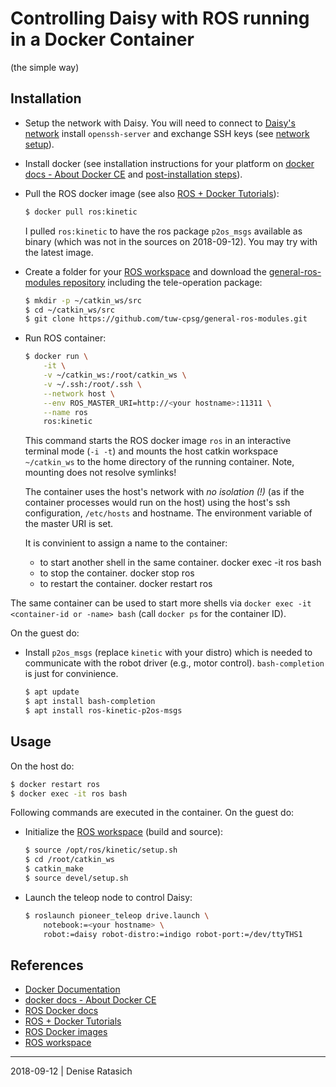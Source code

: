 # Controlling Daisy with ROS running in a Docker Container
(the simple way)

## Installation

* Setup the network with Daisy. You will need to connect to [Daisy's network]
  install `openssh-server` and exchange SSH keys (see [network setup]).

* Install docker (see installation instructions for your platform on [docker
  docs - About Docker CE] and [post-installation
  steps](https://docs.docker.com/install/linux/linux-postinstall/)).

* Pull the ROS docker image (see also [ROS + Docker Tutorials]):
  ```bash
  $ docker pull ros:kinetic
  ```
  I pulled `ros:kinetic` to have the ros package `p2os_msgs` available as
  binary (which was not in the sources on 2018-09-12). You may try with the
  latest image.

* Create a folder for your [ROS workspace] and download the [general-ros-modules
  repository] including the tele-operation package:
  ```bash
  $ mkdir -p ~/catkin_ws/src
  $ cd ~/catkin_ws/src
  $ git clone https://github.com/tuw-cpsg/general-ros-modules.git
  ```

* Run ROS container:
  ```bash
  $ docker run \
      -it \
      -v ~/catkin_ws:/root/catkin_ws \
      -v ~/.ssh:/root/.ssh \
      --network host \
      --env ROS_MASTER_URI=http://<your hostname>:11311 \
      --name ros
      ros:kinetic
  ```

  This command starts the ROS docker image `ros` in an interactive terminal
  mode (`-i -t`) and mounts the host catkin workspace `~/catkin_ws` to the home
  directory of the running container. Note, mounting does not resolve symlinks!

  The container uses the host's network with *no isolation (!)* (as if the
  container processes would run on the host) using the host's ssh
  configuration, `/etc/hosts` and hostname. The environment variable of the
  master URI is set.

  It is convinient to assign a name to the container:
  * to start another shell in the same container.
      docker exec -it ros bash
  * to stop the container.
      docker stop ros
  * to restart the container.
      docker restart ros

The same container can be used to start more shells via `docker exec -it
<container-id or -name> bash` (call `docker ps` for the container ID).

On the guest do:

* Install `p2os_msgs` (replace `kinetic` with your distro) which is needed to
  communicate with the robot driver (e.g., motor control). `bash-completion`
  is just for convinience.
  ```bash
  $ apt update
  $ apt install bash-completion
  $ apt install ros-kinetic-p2os-msgs
  ```


## Usage

On the host do:
```bash
$ docker restart ros
$ docker exec -it ros bash
```

Following commands are executed in the container.
On the guest do:

* Initialize the [ROS workspace] (build and source):
  ```bash
  $ source /opt/ros/kinetic/setup.sh
  $ cd /root/catkin_ws
  $ catkin_make
  $ source devel/setup.sh
  ```

* Launch the teleop node to control Daisy:
  ```bash
  $ roslaunch pioneer_teleop drive.launch \
      notebook:=<your hostname> \
      robot:=daisy robot-distro:=indigo robot-port:=/dev/ttyTHS1
  ```


## References

* [Docker Documentation]
* [docker docs - About Docker CE]
* [ROS Docker docs]
* [ROS + Docker Tutorials]
* [ROS Docker images]
* [ROS workspace]


[Docker Documentation]: https://docs.docker.com/
[docker docs - About Docker CE]: https://docs.docker.com/install/
[ROS Docker docs]: https://docs.docker.com/samples/library/ros/
[ROS + Docker Tutorials]: http://wiki.ros.org/action/fullsearch/docker/Tutorials/
[ROS Docker images]: https://hub.docker.com/_/ros/
[ROS workspace]: http://wiki.ros.org/catkin/Tutorials/create_a_workspace
[Daisy's network]: ../README.md
[network setup]: ../../dagobert-network-setup.md
[general-ros-modules repository]: https://github.com/tuw-cpsg/general-ros-modules

---
2018-09-12 | Denise Ratasich
